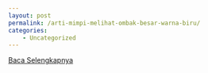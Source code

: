 ```yaml
---
layout: post
permalink: /arti-mimpi-melihat-ombak-besar-warna-biru/
categories:
    - Uncategorized
---
```


[Baca Selengkapnya](/07)